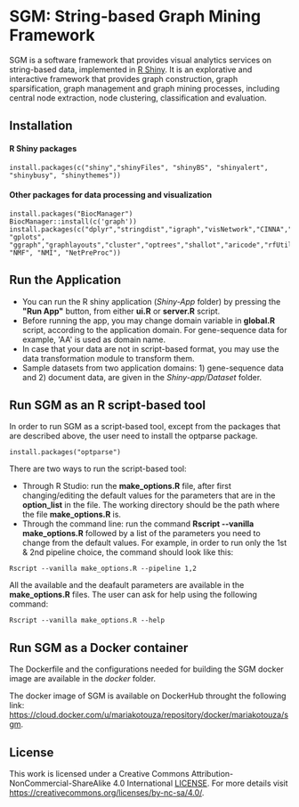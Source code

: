 # SGM: String-based Graph Mining Framework

SGM is a software framework that provides visual analytics services on string-based data, implemented in [R Shiny](https://shiny.rstudio.com/).
It is an explorative and interactive framework that provides graph construction, graph sparsification, graph management 
and graph mining processes, including central node extraction, node clustering, classification and evaluation.

## Installation

#### R Shiny packages

```
install.packages(c("shiny","shinyFiles", "shinyBS", "shinyalert", "shinybusy", "shinythemes"))
```

#### Other packages for data processing and visualization

```
install.packages("BiocManager")
BiocManager::install(c('graph'))
install.packages(c("dplyr","stringdist","igraph","visNetwork","CINNA","DT", "gplots", "ggraph","graphlayouts","cluster","optrees","shallot","aricode","rfUtilities", "NMF", "NMI", "NetPreProc"))
```

##  Run the Application

- You can run the R shiny application (*Shiny-App* folder) by pressing the **"Run App"** button, from either **ui.R** or **server.R** script.
- Before running the app, you may change domain variable in **global.R** script, according to the application domain. For gene-sequence data for example, 'AA' is used as domain name.
- In case that your data are not in script-based format, you may use the data transformation module to transform them.
- Sample datasets from two application domains: 1) gene-sequence data and 2) document data, are given in the *Shiny-app/Dataset* folder.

##  Run SGM as an R script-based tool 
In order to run SGM as a script-based tool, except from the packages that are described above, the user need to install the optparse package.

```
install.packages("optparse") 
```

There are two ways to run the script-based tool:
- Through R Studio: run the **make_options.R** file, after first changing/editing the default values for the parameters that are in the **option_list** in the file. The working directory should be the path where the file **make_options.R** is.
- Through the command line: run the command **Rscript --vanilla make_options.R** followed by a list of the parameters you need to change from the default values. For example, in order to run only the 1st & 2nd pipeline choice, the command should look like this:

```
Rscript --vanilla make_options.R --pipeline 1,2 
```

All the available and the deafault parameters are available in the **make_options.R** files. The user can ask for help using the following command:
```
Rscript --vanilla make_options.R --help
```

##  Run SGM as a Docker container
The Dockerfile and the configurations needed for building the SGM docker image are available in the *docker* folder.

The docker image of SGM is available on DockerHub throught the following link:
https://cloud.docker.com/u/mariakotouza/repository/docker/mariakotouza/sgm.

##  License
This work is licensed under a Creative Commons Attribution-NonCommercial-ShareAlike 4.0 International  [LICENSE](License.md). For more details visit https://creativecommons.org/licenses/by-nc-sa/4.0/.